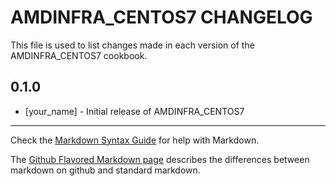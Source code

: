 AMDINFRA_CENTOS7 CHANGELOG
==========================

This file is used to list changes made in each version of the AMDINFRA_CENTOS7 cookbook.

0.1.0
-----
- [your_name] - Initial release of AMDINFRA_CENTOS7

- - -
Check the [Markdown Syntax Guide](http://daringfireball.net/projects/markdown/syntax) for help with Markdown.

The [Github Flavored Markdown page](http://github.github.com/github-flavored-markdown/) describes the differences between markdown on github and standard markdown.
